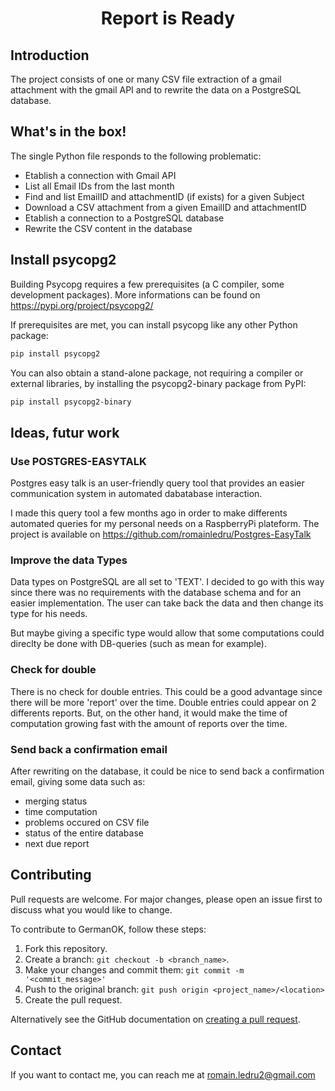 <h1 align="center">
    Report is Ready
</h1>

## Introduction

The project consists of one or many CSV file extraction of a gmail attachment with the gmail API and to rewrite the data on a PostgreSQL database.

## What's in the box!

The single Python file responds to the following problematic:
- Etablish a connection with Gmail API
- List all Email IDs from the last month
- Find and list EmailID and attachmentID (if exists) for a given Subject
- Download a CSV attachment from a given EmailID and attachmentID
- Etablish a connection to a PostgreSQL database
- Rewrite the CSV content in the database

## Install psycopg2

Building Psycopg requires a few prerequisites (a C compiler, some development packages).
More informations can be found on https://pypi.org/project/psycopg2/

If prerequisites are met, you can install psycopg like any other Python package:
```bash
pip install psycopg2
```

You can also obtain a stand-alone package, not requiring a compiler or external libraries, by installing the psycopg2-binary package from PyPI:

```bash
pip install psycopg2-binary
```

## Ideas, futur work

### Use POSTGRES-EASYTALK

Postgres easy talk is an user-friendly query tool that provides an easier communication system in automated dabatabase interaction.

I made this query tool a few months ago in order to make differents automated queries for my personal needs on a RaspberryPi plateform.
The project is available on https://github.com/romainledru/Postgres-EasyTalk

### Improve the data Types

Data types on PostgreSQL are all set to 'TEXT'.
I decided to go with this way since there was no requirements with the database schema and for an easier implementation.
The user can take back the data and then change its type for his needs.

But maybe giving a specific type would allow that some computations could direclty be done with DB-queries (such as mean for example).

### Check for double

There is no check for double entries.
This could be a good advantage since there will be more 'report' over the time. Double entries could appear on 2 differents reports.
But, on the other hand, it would make the time of computation growing fast with the amount of reports over the time.


### Send back a confirmation email

After rewriting on the database, it could be nice to send back a confirmation email, giving some data such as:
- merging status
- time computation
- problems occured on CSV file
- status of the entire database
- next due report

## Contributing
Pull requests are welcome. For major changes, please open an issue first to discuss what you would like to change.

To contribute to GermanOK, follow these steps:

1. Fork this repository.
2. Create a branch: `git checkout -b <branch_name>`.
3. Make your changes and commit them: `git commit -m '<commit_message>'`
4. Push to the original branch: `git push origin <project_name>/<location>`
5. Create the pull request.

Alternatively see the GitHub documentation on [creating a pull request](https://help.github.com/en/github/collaborating-with-issues-and-pull-requests/creating-a-pull-request).

## Contact

If you want to contact me, you can reach me at romain.ledru2@gmail.com
